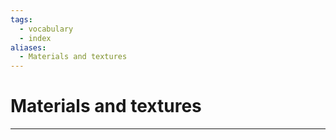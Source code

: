 ```yaml
---
tags:
  - vocabulary
  - index
aliases:
  - Materials and textures
---
```

# Materials and textures
---
